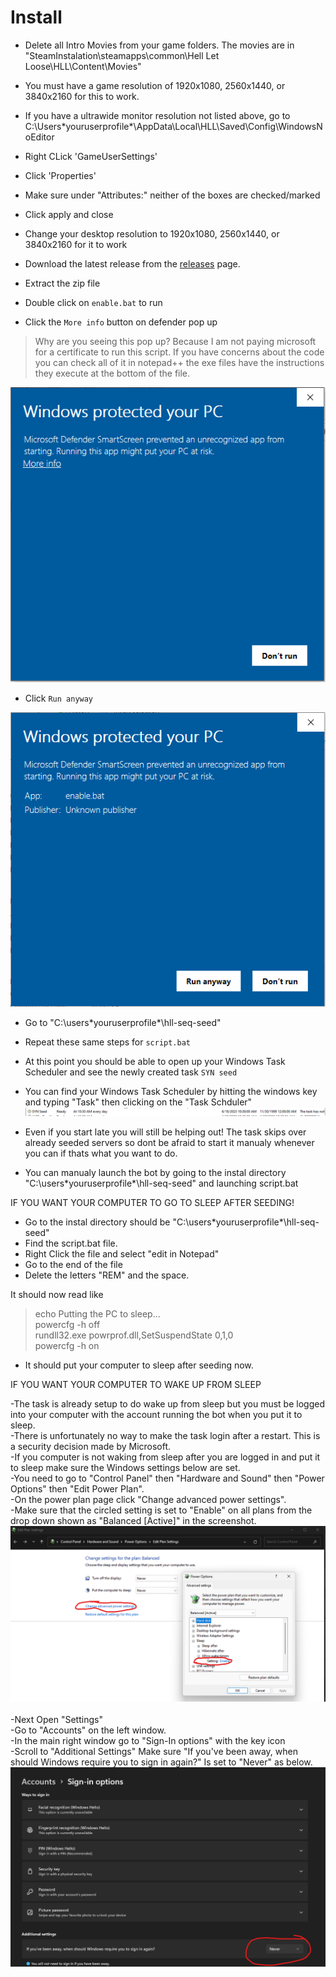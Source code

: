 # Install

- Delete all Intro Movies from your game folders. The movies are in  "SteamInstalation\steamapps\common\Hell Let Loose\HLL\Content\Movies"
- You must have a game resolution of 1920x1080, 2560x1440, or 3840x2160 for this to work.
- If you have a ultrawide monitor resolution not listed above, go to C:\Users\*youruserprofile*\AppData\Local\HLL\Saved\Config\WindowsNoEditor
- Right CLick 'GameUserSettings'
- Click 'Properties'
- Make sure under "Attributes:" neither of the boxes are checked/marked
- Click apply and close
- Change your desktop resolution to 1920x1080, 2560x1440, or 3840x2160 for it to work

- Download the latest release from the [releases](https://github.com/sbeinart86/HLL-Sequential-Seed/releases) page.
- Extract the zip file
- Double click on `enable.bat` to run
- Click the `More info` button on defender pop up
> Why are you seeing this pop up? Because I am not paying microsoft for a certificate to run this script. If you have concerns about the code you can check all of it in notepad++ the exe files have the instructions they execute at the bottom of the file. 
  
![first](https://github.com/sbeinart86/HLL-Sequential-Seed/blob/sbeinart86-screenshots/Windows%20Security%2001.png)

- Click `Run anyway`

![second](https://github.com/sbeinart86/HLL-Sequential-Seed/blob/sbeinart86-screenshots/Windows%20Security%2002.png)

- Go to "C:\users\*youruserprofile*\hll-seq-seed"
- Repeat these same steps for `script.bat`
- At this point you should be able to open up your Windows Task Scheduler and see the newly created task `SYN seed`
- You can find your Windows Task Scheduler by hitting the windows key and typing "Task" then clicking on the "Task Schduler"
![task](https://github.com/sbeinart86/HLL-Sequential-Seed/blob/sbeinart86-screenshots/Syn%20Task.png)
  
- Even if you start late you will still be helping out! The task skips over already seeded servers so dont be afraid to start it manualy whenever you can if thats what you want to do.
- You can manualy launch the bot by going to the instal directory "C:\users\*youruserprofile*\hll-seq-seed" and launching script.bat

IF YOU WANT YOUR COMPUTER TO GO TO SLEEP AFTER SEEDING!

- Go to the instal directory should be "C:\users\*youruserprofile*\hll-seq-seed"
- Find the script.bat file.
- Right Click the file and select "edit in Notepad"
- Go to the end of the file
- Delete the letters "REM" and the space.

It should now read like 


> echo Putting the PC to sleep... <br>
> powercfg -h off <br>
> rundll32.exe powrprof.dll,SetSuspendState 0,1,0 <br>
> powercfg -h on <br>


- It should put your computer to sleep after seeding now.

IF YOU WANT YOUR COMPUTER TO WAKE UP FROM SLEEP <br>

-The task is already setup to do wake up from sleep but you must be logged into your computer with the account running the bot when you put it to sleep. <br>
-There is unfortunately no way to make the task login after a restart. This is a security decision made by Microsoft.<br>
-If you computer is not waking from sleep after you are logged in and put it to sleep make sure the Windows settings below are set. <br>
-You need to go to "Control Panel" then "Hardware and Sound" then "Power Options" then "Edit Power Plan". <br>
-On the power plan page click "Change advanced power settings". <br>
-Make sure that the circled setting is set to "Enable" on all plans from the drop down shown as "Balanced [Active]" in the screenshot. 
![Power Plan](https://github.com/sbeinart86/HLL-Sequential-Seed/blob/sbeinart86-screenshots/Power%20Plan%20Settings.png) <br>
<br>
-Next Open "Settings" <br>
-Go to "Accounts" on the left window. <br>
-In the main right window go to "Sign-In options" with the key icon <br>
-Scroll to "Additional Settings" Make sure "If you've been away, when should Windows require you to sign in again?" Is set to "Never" as below. 
![Account Settings](https://github.com/sbeinart86/HLL-Sequential-Seed/blob/sbeinart86-screenshots/Account%20Setting.png)



